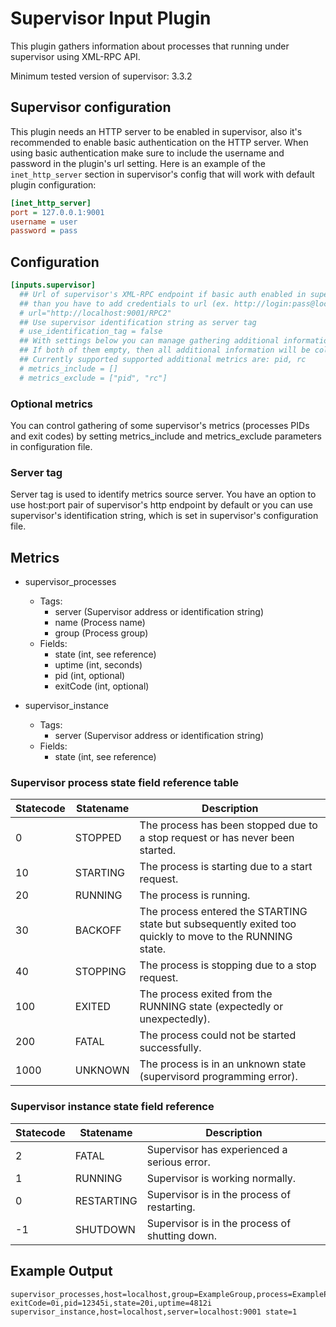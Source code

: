 # Supervisor Input Plugin

This plugin gathers information about processes that
running under supervisor using XML-RPC API.

Minimum tested version of supervisor: 3.3.2

## Supervisor configuration

This plugin needs an HTTP server to be enabled in supervisor, also it's recommended
to enable basic authentication on the HTTP server. When using basic authentication 
make sure to include the username and password in the plugin's url setting.
Here is an example of the `inet_http_server` section in supervisor's config that will
work with default plugin configuration:

```ini
[inet_http_server]
port = 127.0.0.1:9001
username = user
password = pass
```

## Configuration

```toml
[inputs.supervisor]
  ## Url of supervisor's XML-RPC endpoint if basic auth enabled in supervisor http server,
  ## than you have to add credentials to url (ex. http://login:pass@localhost:9001/RPC2)
  # url="http://localhost:9001/RPC2"
  ## Use supervisor identification string as server tag
  # use_identification_tag = false
  ## With settings below you can manage gathering additional information about processes
  ## If both of them empty, then all additional information will be collected.
  ## Currently supported supported additional metrics are: pid, rc
  # metrics_include = []
  # metrics_exclude = ["pid", "rc"]
```

### Optional metrics

You can control gathering of some supervisor's metrics (processes PIDs
and exit codes) by setting metrics_include and metrics_exclude parameters
in configuration file.

### Server tag

Server tag is used to identify metrics source server. You have an option
to use host:port pair of supervisor's http endpoint by default or you
can use supervisor's identification string, which is set in supervisor's
configuration file.

## Metrics

- supervisor_processes
  - Tags:
    - server (Supervisor address or identification string)
    - name (Process name)
    - group (Process group)
  - Fields:
    - state (int, see reference)
    - uptime (int, seconds)
    - pid (int, optional)
    - exitCode (int, optional)

- supervisor_instance
  - Tags:
    - server (Supervisor address or identification string)
  - Fields:
    - state (int, see reference)

### Supervisor process state field reference table

|Statecode|Statename|                                            Description                                                 |
|--------|----------|--------------------------------------------------------------------------------------------------------|
|    0   |  STOPPED |             The process has been stopped due to a stop request or has never been started.              |
|   10   | STARTING |                             The process is starting due to a start request.                            |
|   20   |  RUNNING |                                       The process is running.                                          |
|   30   |  BACKOFF |The process entered the STARTING state but subsequently exited too quickly to move to the RUNNING state.|
|   40   | STOPPING |                           The process is stopping due to a stop request.                               |
|   100  |  EXITED  |                 The process exited from the RUNNING state (expectedly or unexpectedly).                |
|   200  |   FATAL  |                            The process could not be started successfully.                              |
|  1000  |  UNKNOWN |                  The process is in an unknown state (supervisord programming error).                   |

### Supervisor instance state field reference

|Statecode| Statename  |                  Description                 |
|---------|------------|----------------------------------------------|
|    2    |    FATAL   |  Supervisor has experienced a serious error. |
|    1    |   RUNNING  |         Supervisor is working normally.      |
|    0    | RESTARTING |  Supervisor is in the process of restarting. |
|   -1    |  SHUTDOWN  |Supervisor is in the process of shutting down.|

## Example Output

```shell
supervisor_processes,host=localhost,group=ExampleGroup,process=ExampleProcess,server=localhost:9001 exitCode=0i,pid=12345i,state=20i,uptime=4812i
supervisor_instance,host=localhost,server=localhost:9001 state=1
```
